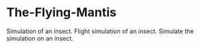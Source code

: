 # The-Flying-Mantis
Simulation of an insect. Flight simulation of an insect. Simulate the simulation on an insect.
